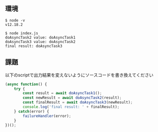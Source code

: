 ## 環境

```
$ node -v
v12.18.2
```

```
$ node index.js
doAsyncTask2 value: doAsyncTask1
doAsyncTask3 value: doAsyncTask2
final result: doAsyncTask3
```

## 課題

以下のscriptで出力結果を変えないようにソースコードを書き換えてください

```js
(async function() {
    try {
        const result = await doAsyncTask1();
        const newResult = await doAsyncTask2(result);
        const finalResult = await doAsyncTask3(newResult);
        console.log('final result: ' + finalResult);
    } catch(error) {
        failureHandler(error);
    }
})();
```